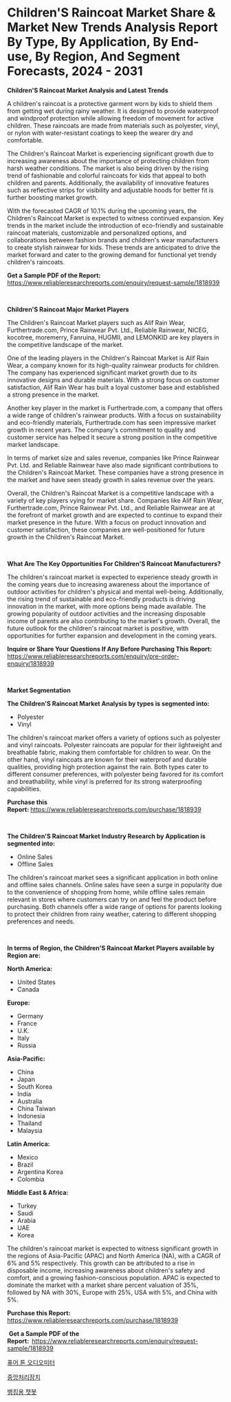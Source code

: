 <p><h1>Children'S Raincoat Market Share & Market New Trends Analysis Report By Type, By Application, By End-use, By Region, And Segment Forecasts, 2024 - 2031</h1></p><p><strong>Children'S Raincoat Market Analysis and Latest Trends</strong></p>
<p><p>A children's raincoat is a protective garment worn by kids to shield them from getting wet during rainy weather. It is designed to provide waterproof and windproof protection while allowing freedom of movement for active children. These raincoats are made from materials such as polyester, vinyl, or nylon with water-resistant coatings to keep the wearer dry and comfortable.</p><p>The Children's Raincoat Market is experiencing significant growth due to increasing awareness about the importance of protecting children from harsh weather conditions. The market is also being driven by the rising trend of fashionable and colorful raincoats for kids that appeal to both children and parents. Additionally, the availability of innovative features such as reflective strips for visibility and adjustable hoods for better fit is further boosting market growth.</p><p>With the forecasted CAGR of 10.1% during the upcoming years, the Children's Raincoat Market is expected to witness continued expansion. Key trends in the market include the introduction of eco-friendly and sustainable raincoat materials, customizable and personalized options, and collaborations between fashion brands and children's wear manufacturers to create stylish rainwear for kids. These trends are anticipated to drive the market forward and cater to the growing demand for functional yet trendy children's raincoats.</p></p>
<p><strong>Get a Sample PDF of the Report:&nbsp;</strong> <a href="https://www.reliableresearchreports.com/enquiry/request-sample/1818939">https://www.reliableresearchreports.com/enquiry/request-sample/1818939</a></p>
<p>&nbsp;</p>
<p><strong>Children'S Raincoat Major Market Players</strong></p>
<p><p>The Children's Raincoat Market players such as Alif Rain Wear, Furthertrade.com, Prince Rainwear Pvt. Ltd., Reliable Rainwear, NICEG, kocotree, moremerry, Fanruina, HUGMII, and LEMONKID are key players in the competitive landscape of the market.</p><p>One of the leading players in the Children's Raincoat Market is Alif Rain Wear, a company known for its high-quality rainwear products for children. The company has experienced significant market growth due to its innovative designs and durable materials. With a strong focus on customer satisfaction, Alif Rain Wear has built a loyal customer base and established a strong presence in the market.</p><p>Another key player in the market is Furthertrade.com, a company that offers a wide range of children's rainwear products. With a focus on sustainability and eco-friendly materials, Furthertrade.com has seen impressive market growth in recent years. The company's commitment to quality and customer service has helped it secure a strong position in the competitive market landscape.</p><p>In terms of market size and sales revenue, companies like Prince Rainwear Pvt. Ltd. and Reliable Rainwear have also made significant contributions to the Children's Raincoat Market. These companies have a strong presence in the market and have seen steady growth in sales revenue over the years.</p><p>Overall, the Children's Raincoat Market is a competitive landscape with a variety of key players vying for market share. Companies like Alif Rain Wear, Furthertrade.com, Prince Rainwear Pvt. Ltd., and Reliable Rainwear are at the forefront of market growth and are expected to continue to expand their market presence in the future. With a focus on product innovation and customer satisfaction, these companies are well-positioned for future growth in the Children's Raincoat Market.</p></p>
<p>&nbsp;</p>
<p><strong>What Are The Key Opportunities For Children'S Raincoat Manufacturers?</strong></p>
<p><p>The children's raincoat market is expected to experience steady growth in the coming years due to increasing awareness about the importance of outdoor activities for children's physical and mental well-being. Additionally, the rising trend of sustainable and eco-friendly products is driving innovation in the market, with more options being made available. The growing popularity of outdoor activities and the increasing disposable income of parents are also contributing to the market's growth. Overall, the future outlook for the children's raincoat market is positive, with opportunities for further expansion and development in the coming years.</p></p>
<p><strong>Inquire or Share Your Questions If Any Before Purchasing This Report:</strong> <a href="https://www.reliableresearchreports.com/enquiry/pre-order-enquiry/1818939">https://www.reliableresearchreports.com/enquiry/pre-order-enquiry/1818939</a></p>
<p>&nbsp;</p>
<p><strong>Market Segmentation</strong></p>
<p><strong>The Children'S Raincoat Market Analysis by types is segmented into:</strong></p>
<p><ul><li>Polyester</li><li>Vinyl</li></ul></p>
<p><p>The children's raincoat market offers a variety of options such as polyester and vinyl raincoats. Polyester raincoats are popular for their lightweight and breathable fabric, making them comfortable for children to wear. On the other hand, vinyl raincoats are known for their waterproof and durable qualities, providing high protection against the rain. Both types cater to different consumer preferences, with polyester being favored for its comfort and breathability, while vinyl is preferred for its strong waterproofing capabilities.</p></p>
<p><strong>Purchase this Report:&nbsp;</strong><a href="https://www.reliableresearchreports.com/purchase/1818939">https://www.reliableresearchreports.com/purchase/1818939</a></p>
<p>&nbsp;</p>
<p><strong>The Children'S Raincoat Market Industry Research by Application is segmented into:</strong></p>
<p><ul><li>Online Sales</li><li>Offline Sales</li></ul></p>
<p><p>The children's raincoat market sees a significant application in both online and offline sales channels. Online sales have seen a surge in popularity due to the convenience of shopping from home, while offline sales remain relevant in stores where customers can try on and feel the product before purchasing. Both channels offer a wide range of options for parents looking to protect their children from rainy weather, catering to different shopping preferences and needs.</p></p>
<p>&nbsp;</p>
<p><strong>In terms of Region, the Children'S Raincoat Market Players available by Region are:</strong></p>
<p>
    <p> <strong> North America: </strong>
        <ul>
            <li>United States</li>
            <li>Canada</li>
        </ul>
        </p> 
    <p> <strong> Europe: </strong>
        <ul>
            <li>Germany</li>
            <li>France</li>
            <li>U.K.</li>
            <li>Italy</li>
            <li>Russia</li>
        </ul>
        </p> 
    <p> <strong> Asia-Pacific: </strong>
        <ul>
            <li>China</li>
            <li>Japan</li>
            <li>South Korea</li>
            <li>India</li>
            <li>Australia</li>
            <li>China Taiwan</li>
            <li>Indonesia</li>
            <li>Thailand</li>
            <li>Malaysia</li>
        </ul>
        </p> 
    <p> <strong> Latin America: </strong>
        <ul>
            <li>Mexico</li>
            <li>Brazil</li>
            <li>Argentina Korea</li>
            <li>Colombia</li>
        </ul>
        </p> 
    <p> <strong> Middle East & Africa: </strong>
        <ul>
            <li>Turkey</li>
            <li>Saudi</li>
            <li>Arabia</li>
            <li>UAE</li>
            <li>Korea</li>
        </ul>
    </p>
    </p>
<p><p>The children's raincoat market is expected to witness significant growth in the regions of Asia-Pacific (APAC) and North America (NA), with a CAGR of 6% and 5% respectively. This growth can be attributed to a rise in disposable income, increasing awareness about children's safety and comfort, and a growing fashion-conscious population. APAC is expected to dominate the market with a market share percent valuation of 35%, followed by NA with 30%, Europe with 25%, USA with 5%, and China with 5%.</p></p>
<p><strong>Purchase this Report: </strong><a href="https://www.reliableresearchreports.com/purchase/1818939">https://www.reliableresearchreports.com/purchase/1818939</a></p>
<p>&nbsp;<strong>Get a Sample PDF of the Report:&nbsp;&nbsp;</strong><a href="https://www.reliableresearchreports.com/enquiry/request-sample/1818939">https://www.reliableresearchreports.com/enquiry/request-sample/1818939</a></p>
<p><strong></strong></p>
<p><p><a href="https://github.com/JonHarrtis67676y/Market-Research-Report-List-1/blob/main/87137116290.md">퓨어 톤 오디오미터</a></p><p><a href="https://github.com/vsoq0zknh59/Market-Research-Report-List-1/blob/main/69845906292.md">중앙처리장치</a></p><p><a href="https://github.com/jntpkh496620/Market-Research-Report-List-1/blob/main/55198566291.md">뱅킹용 챗봇</a></p></p>